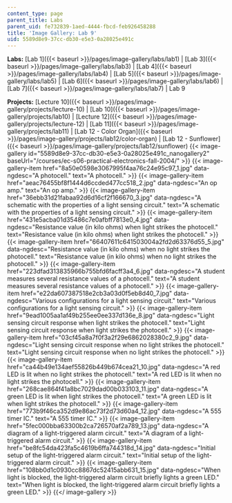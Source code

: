 ```yaml
---
content_type: page
parent_title: Labs
parent_uid: fe732839-1aed-4444-fbcd-feb926458288
title: 'Image Gallery: Lab 9'
uid: 5589d8e9-37cc-db30-e5e3-0a28025e491c
---
```


**Labs:** [Lab 1]({{< baseurl >}}/pages/image-gallery/labs/lab1) | [Lab 3]({{< baseurl >}}/pages/image-gallery/labs/lab3) | [Lab 4]({{< baseurl >}}/pages/image-gallery/labs/lab4) | [Lab 5]({{< baseurl >}}/pages/image-gallery/labs/lab5) | [Lab 6]({{< baseurl >}}/pages/image-gallery/labs/lab6) | [Lab 7]({{< baseurl >}}/pages/image-gallery/labs/lab7) | Lab 9

**Projects:** [Lecture 10]({{< baseurl >}}/pages/image-gallery/projects/lecture-10) | [Lab 10]({{< baseurl >}}/pages/image-gallery/projects/lab10) | [Lecture 12]({{< baseurl >}}/pages/image-gallery/projects/lecture-12) | [Lab 11]({{< baseurl >}}/pages/image-gallery/projects/lab11) | [Lab 12 - Color Organ]({{< baseurl >}}/pages/image-gallery/projects/lab12/color-organ) | [Lab 12 - Sunflower]({{< baseurl >}}/pages/image-gallery/projects/lab12/sunflower)
{{< image-gallery id="5589d8e9-37cc-db30-e5e3-0a28025e491c_nanogallery2" baseUrl="/courses/ec-s06-practical-electronics-fall-2004/" >}}
{{< image-gallery-item href="8a50e0598e3067995f4aa76c24e95c97_1.jpg" data-ngdesc="A photocell." text="A photocell." >}}
{{< image-gallery-item href="aeac76455bf8f1444d6ccded477cc518_2.jpg" data-ngdesc="An op amp." text="An op amp." >}}
{{< image-gallery-item href="36ebb31d21fabaa92d6d16cf2f166670_3.jpg" data-ngdesc="A schematic with the properties of a light sensing circuit." text="A schematic with the properties of a light sensing circuit." >}}
{{< image-gallery-item href="431e5acba01d35486c7e0afbff7813e0_4.jpg" data-ngdesc="Resistance value (in kilo ohms) when light strikes the photocell." text="Resistance value (in kilo ohms) when light strikes the photocell." >}}
{{< image-gallery-item href="66407611c641503004a2fd2d63376d55_5.jpg" data-ngdesc="Resistance value (in kilo ohms) when no light strikes the photocell." text="Resistance value (in kilo ohms) when no light strikes the photocell." >}}
{{< image-gallery-item href="223dfad313835966b755bfd6facff3a4_6.jpg" data-ngdesc="A student measures several resistance values of a photocell." text="A student measures several resistance values of a photocell." >}}
{{< image-gallery-item href="e22da607387518e2cb3a03d0f5eb8d40_7.jpg" data-ngdesc="Various configurations for a light sensing circuit." text="Various configurations for a light sensing circuit." >}}
{{< image-gallery-item href="9ead1005aa1af49b255ee0ee337d136e_8.jpg" data-ngdesc="Light sensing circuit response when light strikes the photocell." text="Light sensing circuit response when light strikes the photocell." >}}
{{< image-gallery-item href="03cf45a8a7f0f3a2f29e6862028380c2_9.jpg" data-ngdesc="Light sensing circuit response when no light strikes the photocell." text="Light sensing circuit response when no light strikes the photocell." >}}
{{< image-gallery-item href="ca44b49e134aef55826b449b674cea21_10.jpg" data-ngdesc="A red LED is lit when no light strikes the photocell." text="A red LED is lit when no light strikes the photocell." >}}
{{< image-gallery-item href="268cae864f41a8bc7029dad00b033103_11.jpg" data-ngdesc="A green LED is lit when light strikes the photocell." text="A green LED is lit when light strikes the photocell." >}}
{{< image-gallery-item href="773b9f46ca352d9e86ac73f2d73d60a4_12.jpg" data-ngdesc="A 555 timer IC." text="A 555 timer IC." >}}
{{< image-gallery-item href="5fec000bba63300b2ca726570af2a789_13.jpg" data-ngdesc="A diagram of a light-triggered alarm circuit." text="A diagram of a light-triggered alarm circuit." >}}
{{< image-gallery-item href="be8fc54da423fa5c4619b6ffa744318d_14.jpg" data-ngdesc="Initial setup of the light-triggered alarm circuit." text="Initial setup of the light-triggered alarm circuit." >}}
{{< image-gallery-item href="108bb0d1c0930cc8867dc52415abb631_15.jpg" data-ngdesc="When light is blocked, the light-triggered alarm circuit briefly lights a green LED." text="When light is blocked, the light-triggered alarm circuit briefly lights a green LED." >}}
{{</ image-gallery >}}